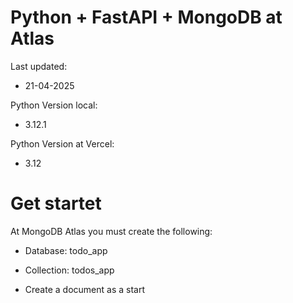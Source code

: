 # Python + FastAPI + MongoDB at Atlas

Last updated:

- 21-04-2025

Python Version local:

- 3.12.1

Python Version at Vercel:

- 3.12

# Get startet

At MongoDB Atlas you must create the following:

- Database: todo_app

- Collection:  todos_app

- Create a document as a start
